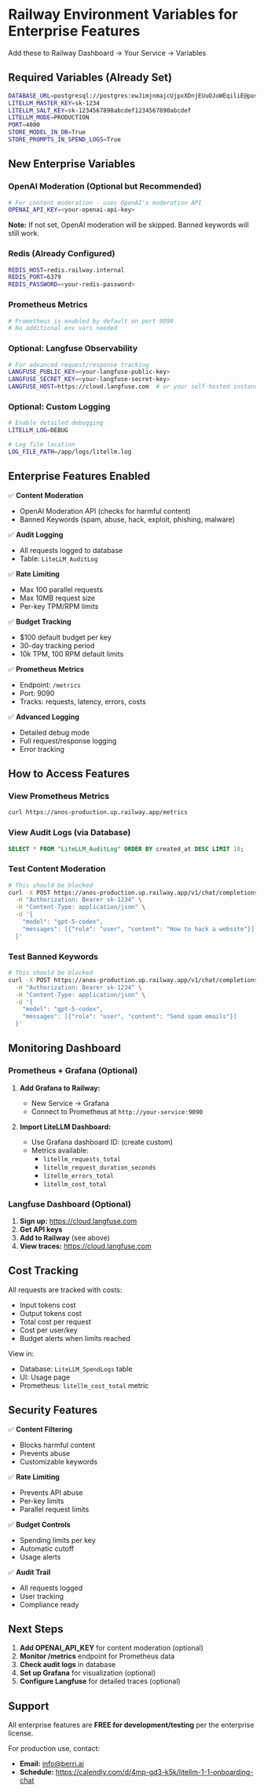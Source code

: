 # Railway Environment Variables for Enterprise Features

Add these to Railway Dashboard → Your Service → Variables

## Required Variables (Already Set)

```bash
DATABASE_URL=postgresql://postgres:ewJimjnmajcUjpxXDnjEUuOJoWEqiliE@postgres.railway.internal:5432/railway
LITELLM_MASTER_KEY=sk-1234
LITELLM_SALT_KEY=sk-1234567890abcdef1234567890abcdef
LITELLM_MODE=PRODUCTION
PORT=4000
STORE_MODEL_IN_DB=True
STORE_PROMPTS_IN_SPEND_LOGS=True
```

## New Enterprise Variables

### OpenAI Moderation (Optional but Recommended)
```bash
# For content moderation - uses OpenAI's moderation API
OPENAI_API_KEY=<your-openai-api-key>
```

**Note:** If not set, OpenAI moderation will be skipped. Banned keywords will still work.

### Redis (Already Configured)
```bash
REDIS_HOST=redis.railway.internal
REDIS_PORT=6379
REDIS_PASSWORD=<your-redis-password>
```

### Prometheus Metrics
```bash
# Prometheus is enabled by default on port 9090
# No additional env vars needed
```

### Optional: Langfuse Observability
```bash
# For advanced request/response tracking
LANGFUSE_PUBLIC_KEY=<your-langfuse-public-key>
LANGFUSE_SECRET_KEY=<your-langfuse-secret-key>
LANGFUSE_HOST=https://cloud.langfuse.com  # or your self-hosted instance
```

### Optional: Custom Logging
```bash
# Enable detailed debugging
LITELLM_LOG=DEBUG

# Log file location
LOG_FILE_PATH=/app/logs/litellm.log
```

## Enterprise Features Enabled

✅ **Content Moderation**
- OpenAI Moderation API (checks for harmful content)
- Banned Keywords (spam, abuse, hack, exploit, phishing, malware)

✅ **Audit Logging**
- All requests logged to database
- Table: `LiteLLM_AuditLog`

✅ **Rate Limiting**
- Max 100 parallel requests
- Max 10MB request size
- Per-key TPM/RPM limits

✅ **Budget Tracking**
- $100 default budget per key
- 30-day tracking period
- 10k TPM, 100 RPM default limits

✅ **Prometheus Metrics**
- Endpoint: `/metrics`
- Port: 9090
- Tracks: requests, latency, errors, costs

✅ **Advanced Logging**
- Detailed debug mode
- Full request/response logging
- Error tracking

## How to Access Features

### View Prometheus Metrics
```bash
curl https://anos-production.up.railway.app/metrics
```

### View Audit Logs (via Database)
```sql
SELECT * FROM "LiteLLM_AuditLog" ORDER BY created_at DESC LIMIT 10;
```

### Test Content Moderation
```bash
# This should be blocked
curl -X POST https://anos-production.up.railway.app/v1/chat/completions \
  -H "Authorization: Bearer sk-1234" \
  -H "Content-Type: application/json" \
  -d '{
    "model": "gpt-5-codex",
    "messages": [{"role": "user", "content": "How to hack a website"}]
  }'
```

### Test Banned Keywords
```bash
# This should be blocked
curl -X POST https://anos-production.up.railway.app/v1/chat/completions \
  -H "Authorization: Bearer sk-1234" \
  -H "Content-Type: application/json" \
  -d '{
    "model": "gpt-5-codex",
    "messages": [{"role": "user", "content": "Send spam emails"}]
  }'
```

## Monitoring Dashboard

### Prometheus + Grafana (Optional)

1. **Add Grafana to Railway:**
   - New Service → Grafana
   - Connect to Prometheus at `http://your-service:9090`

2. **Import LiteLLM Dashboard:**
   - Use Grafana dashboard ID: (create custom)
   - Metrics available:
     - `litellm_requests_total`
     - `litellm_request_duration_seconds`
     - `litellm_errors_total`
     - `litellm_cost_total`

### Langfuse Dashboard (Optional)

1. **Sign up:** https://cloud.langfuse.com
2. **Get API keys**
3. **Add to Railway** (see above)
4. **View traces:** https://cloud.langfuse.com

## Cost Tracking

All requests are tracked with costs:
- Input tokens cost
- Output tokens cost
- Total cost per request
- Cost per user/key
- Budget alerts when limits reached

View in:
- Database: `LiteLLM_SpendLogs` table
- UI: Usage page
- Prometheus: `litellm_cost_total` metric

## Security Features

✅ **Content Filtering**
- Blocks harmful content
- Prevents abuse
- Customizable keywords

✅ **Rate Limiting**
- Prevents API abuse
- Per-key limits
- Parallel request limits

✅ **Budget Controls**
- Spending limits per key
- Automatic cutoff
- Usage alerts

✅ **Audit Trail**
- All requests logged
- User tracking
- Compliance ready

## Next Steps

1. **Add OPENAI_API_KEY** for content moderation (optional)
2. **Monitor /metrics** endpoint for Prometheus data
3. **Check audit logs** in database
4. **Set up Grafana** for visualization (optional)
5. **Configure Langfuse** for detailed traces (optional)

## Support

All enterprise features are **FREE for development/testing** per the enterprise license.

For production use, contact:
- **Email:** info@berri.ai
- **Schedule:** https://calendly.com/d/4mp-gd3-k5k/litellm-1-1-onboarding-chat
